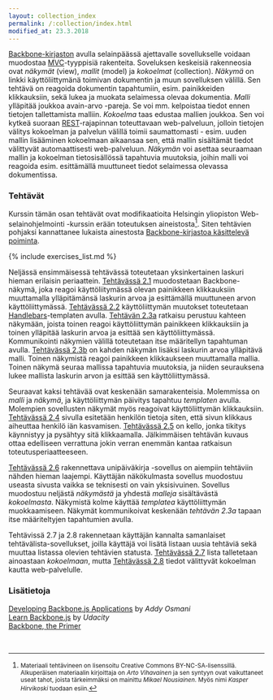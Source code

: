 ```yaml
---
layout: collection_index
permalink: /:collection/index.html
modified_at: 23.3.2018
---
```


[Backbone-kirjaston](http://backbonejs.org) avulla selainpäässä ajettavalle sovellukselle voidaan muodostaa [MVC][MVC]-tyyppisiä rakenteita. Soveluksen keskeisiä rakenneosia ovat *näkymät* (view), *mallit* (model) ja *kokoelmat* (collection). *Näkymä* on linkki käyttöliittymänä toimivan dokumentin ja muun sovelluksen välillä. Sen tehtävä on reagoida dokumentin tapahtumiin, esim. painikkeiden klikkauksiin, sekä lukea ja muokata selaimessa olevaa dokumentia. *Malli* ylläpitää joukkoa avain-arvo -pareja. Se voi mm. kelpoistaa tiedot ennen tietojen tallettamista malliin. *Kokoelma* taas edustaa mallien joukkoa. Sen voi kytkeä suoraan [REST][REST]-rajapinnan toteuttavaan web-palveluun, jolloin tietojen välitys kokoelman ja palvelun välillä toimii saumattomasti - esim. uuden mallin lisääminen kokoelmaan aikaansaa sen, että mallin sisältämät tiedot välittyvät automaattisesti web-palveluun. *Näkymän* voi asettaa seuraamaan mallin ja kokoelman tietosisällössä tapahtuvia muutoksia, joihin malli voi reagoida esim. esittämällä muuttuneet tiedot selaimessa olevassa dokumentissa.

[MVC]: https://en.wikipedia.org/wiki/Model–view–controller
[REST]: https://en.wikipedia.org/wiki/Representational_state_transfer

### Tehtävät

Kurssin tämän osan tehtävät ovat modifikaatioita Helsingin yliopiston Web-selainohjelmointi -kurssin erään toteutuksen aineistosta[^1]. Siten tehtävien pohjaksi kannattanee lukaista ainestosta [Backbone-kirjastoa käsittelevä poiminta](weso-backbone).

[^1]: <small>Materiaali tehtävineen on lisensoitu Creative Commons BY-NC-SA-lisenssillä. Alkuperäisen materiaalin kirjoittaja on *Arto Vihavainen* ja sen syntyyn ovat vaikuttaneet useat tahot, joista tärkeimmäksi on mainittu *Mikael Nousiainen*. Myös nimi *Kasper Hirvikoski* tuodaan esiin.</small>

{% include exercises_list.md %}

Neljässä ensimmäisessä tehtävässä toteutetaan yksinkertainen laskuri hieman erilaisin periaattein. [Tehtävässä 2.1](tehtava21) muodostetaan Backbone-näkymä, joka reagoi käyttöliitymässä olevan painikkeen klikkauksiin muuttamalla ylläpitämänsä laskurin arvoa ja esittämällä muuttuneen arvon käyttöliittymässä. [Tehtävässä 2.2](tehtava22) käyttöliittymän muutokset toteutetaan [Handlebars][Handlebars]-templaten avulla. [Tehtävän 2.3a](tehtava23a) ratkaisu perustuu kahteen näkymään, joista toinen reagoi käyttöliittymän painikkeen klikkauksiin ja toinen ylläpitää laskurin arvoa ja esittää sen käyttöliittymässä. Kommunikointi näkymien välillä toteutetaan itse määritellyn tapahtuman avulla. [Tehtävässä 2.3b](tehtava23b) on kahden näkymän lisäksi laskurin arvoa ylläpitävä malli. Toinen näkymistä reagoi painikkeen klikkaukseen muuttamalla mallia. Toinen näkymä seuraa mallissa tapahtuvia muutoksia, ja niiden seurauksena lukee mallista laskurin arvon ja esittää sen käyttöliittymässä.

[Handlebars]: http://handlebarsjs.com

Seuraavat kaksi tehtävää ovat keskenään samarakenteisia. Molemmissa on *malli* ja *näkymä*, ja käyttöliittymän päivitys tapahtuu *templaten* avulla. Molempien sovellusten näkymät myös reagoivat käyttöliittymän klikkauksiin. [Tehtävässä 2.4](tehtava24) sivulla esitetään henkilön tietoja siten, että sivun klikkaus aiheuttaa henkilö iän kasvamisen. [Tehtävässä 2.5](tehtava25) on kello, jonka tikitys käynnistyy ja pysähtyy sitä klikkaamalla. Jälkimmäisen tehtävän kuvaus ottaa edelliseen verrattuna jokin verran enemmän kantaa ratkaisun toteutusperiaatteeseen.

[Tehtävässä 2.6](tehtava26) rakennettava unipäiväkirja -sovellus on aiempiin tehtäviin nähden hieman laajempi. Käyttäjän näkökulmasta sovellus muodostuu useasta sivusta vaikka se teknisesti on vain yksisivuinen. Sovellus muodostuu neljästä *näkymästä* ja yhdestä *malleja* sisältävästä *kokoelmasta*.  Näkymistä kolme käyttää *templatea* käyttöliittymän muokkaamiseen. Näkymät kommunikoivat keskenään *tehtävän 2.3a* tapaan itse määriteltyjen tapahtumien avulla.

Tehtävissä 2.7 ja 2.8 rakennetaan käyttäjän kannalta samanlaiset tehtävälista-sovellukset, joilla käyttäjä voi lisätä listaan uusia tehtäviä sekä muuttaa listassa olevien tehtävien statusta. [Tehtävässä 2.7](tehtava27) lista talletetaan ainoastaan *kokoelmaan*, mutta [Tehtävässä 2.8](tehtava28) tiedot välittyvät kokoelman kautta web-palvelulle.



### Lisätietoja

[Developing Backbone.js Applications](https://addyosmani.com/backbone-fundamentals/) by *Addy Osmani*   
[Learn Backbone.js](https://eu.udacity.com/course/learn-backbonejs--ud990) by *Udacity*   
[Backbone, the Primer](https://github.com/jashkenas/backbone/wiki/Backbone%2C-The-Primer)   

<br/>
